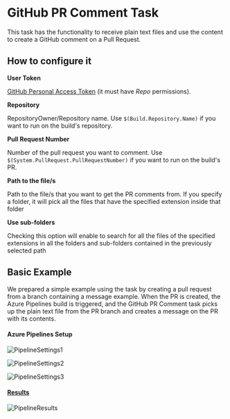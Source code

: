 # GitHub PR Comment Task

This task has the functionality to receive plain text files and use the content to create a GitHub comment on a Pull Request.



## How to configure it

**User Token**

[GitHub Personal Access Token](https://help.github.com/en/articles/creating-a-personal-access-token-for-the-command-line) (it must have *Repo* permissions).

**Repository**

RepositoryOwner/Repository name. Use  `$(Build.Repository.Name)` if you want to run on the build's repository.

**Pull Request Number**

Number of the pull request you want to comment. Use `$(System.PullRequest.PullRequestNumber)` if you want to run on the build's PR.

**Path to the file/s**

Path to the file/s that you want to get the PR comments from. If you specify a folder, it will pick all the files that have the specified extension inside that folder

**Use sub-folders**

Checking this option will enable to search for all the files of the specified extensions in all the folders and sub-folders contained in the previously selected path 

## Basic Example

We prepared a simple example using the task by creating a pull request from a branch containing a message example. When the PR is created, the Azure Pipelines build is triggered, and the GitHub PR Comment task picks up the plain text file from the PR branch and creates a message on the PR with its contents.

#### Azure Pipelines Setup

![PipelineSettings1](https://user-images.githubusercontent.com/42191764/56990659-09689680-6b6c-11e9-920f-522f77680923.png)

![PipelineSettings2](https://user-images.githubusercontent.com/42191764/56991005-03bf8080-6b6d-11e9-9ee8-a5dd6e136e75.png)

![PipelineSettings3](https://user-images.githubusercontent.com/42191764/56991007-0621da80-6b6d-11e9-8d50-875e68597125.png)

#### [Results](https://github.com/southworkscom/SOUTHWORKS-azure-pipelines-tasks/pull/12)

![PipelineResults](https://user-images.githubusercontent.com/42191764/59930566-83edbe00-9419-11e9-9f84-571c719ce706.png)


